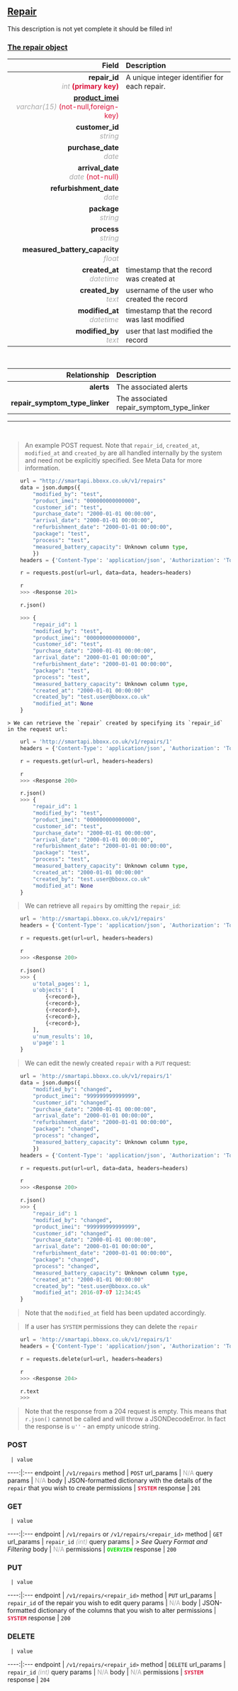 ## <u>Repair</u>
This description is not yet complete it should be filled in!


### <u>The repair object</u>

Field | Description
------:|:------------
__repair_id__ <br><font color="DarkGray">_int_</font> <font color="Crimson">__(primary key)__</font> | A unique integer identifier for each repair.
__<a href="/#product">product_imei</a>__ <br><font color="DarkGray">_varchar(15)_</font> <font color="Crimson">(not-null,foreign-key)</font> | 
__customer_id__ <br><font color="DarkGray">_string_</font> <font color="Crimson"></font> | 
__purchase_date__ <br><font color="DarkGray">_date_</font> <font color="Crimson"></font> | 
__arrival_date__ <br><font color="DarkGray">_date_</font> <font color="Crimson">(not-null)</font> | 
__refurbishment_date__ <br><font color="DarkGray">_date_</font> <font color="Crimson"></font> | 
__package__ <br><font color="DarkGray">_string_</font> <font color="Crimson"></font> | 
__process__ <br><font color="DarkGray">_string_</font> <font color="Crimson"></font> | 
__measured_battery_capacity__ <br><font color="DarkGray">_float_</font> <font color="Crimson"></font> | 
__created_at__  <br><font color="DarkGray">_datetime_</font> | timestamp that the record was created at
__created_by__  <br><font color="DarkGray">_text_</font>| username of the user who created the record
__modified_at__ <br><font color="DarkGray">_datetime_</font>| timestamp that the record was last modified
__modified_by__ <br><font color="DarkGray">_text_</font>| user that last modified the record


<br>

Relationship | Description
-------------:|:------------
__alerts__ | The associated alerts
__repair_symptom_type_linker__ | The associated repair_symptom_type_linker


<hr>
<br>

> An example POST request. Note that `repair_id`, `created_at`, `modified_at` and `created_by` are all handled internally by the system and need not be explicitly specified. See Meta Data for more information.

```python
    url = "http://smartapi.bboxx.co.uk/v1/repairs"
    data = json.dumps({
		"modified_by": "test",
		"product_imei": "000000000000000",
		"customer_id": "test",
		"purchase_date": "2000-01-01 00:00:00",
		"arrival_date": "2000-01-01 00:00:00",
		"refurbishment_date": "2000-01-01 00:00:00",
		"package": "test",
		"process": "test",
		"measured_battery_capacity": Unknown column type,
		})
    headers = {'Content-Type': 'application/json', 'Authorization': 'Token token=A_VALID_TOKEN'}

    r = requests.post(url=url, data=data, headers=headers)

    r
    >>> <Response 201>

    r.json()

    >>> {
		"repair_id": 1
		"modified_by": "test",
		"product_imei": "000000000000000",
		"customer_id": "test",
		"purchase_date": "2000-01-01 00:00:00",
		"arrival_date": "2000-01-01 00:00:00",
		"refurbishment_date": "2000-01-01 00:00:00",
		"package": "test",
		"process": "test",
		"measured_battery_capacity": Unknown column type,
		"created_at": "2000-01-01 00:00:00"
		"created_by": "test.user@bboxx.co.uk"
		"modified_at": None
	}
```

    > We can retrieve the `repair` created by specifying its `repair_id` in the request url:

```python
    url = 'http://smartapi.bboxx.co.uk/v1/repairs/1'
    headers = {'Content-Type': 'application/json', 'Authorization': 'Token token=A_VALID_TOKEN'}

    r = requests.get(url=url, headers=headers)

    r
    >>> <Response 200>

    r.json()
    >>> {
		"repair_id": 1
		"modified_by": "test",
		"product_imei": "000000000000000",
		"customer_id": "test",
		"purchase_date": "2000-01-01 00:00:00",
		"arrival_date": "2000-01-01 00:00:00",
		"refurbishment_date": "2000-01-01 00:00:00",
		"package": "test",
		"process": "test",
		"measured_battery_capacity": Unknown column type,
		"created_at": "2000-01-01 00:00:00"
		"created_by": "test.user@bboxx.co.uk"
		"modified_at": None
	}
```

> We can retrieve all `repairs` by omitting the `repair_id`:

```python
    url = 'http://smartapi.bboxx.co.uk/v1/repairs'
    headers = {'Content-Type': 'application/json', 'Authorization': 'Token token=A_VALID_TOKEN'}

    r = requests.get(url=url, headers=headers)

    r
    >>> <Response 200>

    r.json()
    >>> {
        u'total_pages': 1,
        u'objects': [
            {<record>},
            {<record>},
            {<record>},
            {<record>},
            {<record>},
        ],
        u'num_results': 10,
        u'page': 1
    }
```

> We can edit the newly created `repair` with a `PUT` request:

```python
    url = 'http://smartapi.bboxx.co.uk/v1/repairs/1'
    data = json.dumps({
		"modified_by": "changed",
		"product_imei": "999999999999999",
		"customer_id": "changed",
		"purchase_date": "2000-01-01 00:00:00",
		"arrival_date": "2000-01-01 00:00:00",
		"refurbishment_date": "2000-01-01 00:00:00",
		"package": "changed",
		"process": "changed",
		"measured_battery_capacity": Unknown column type,
		})
    headers = {'Content-Type': 'application/json', 'Authorization': 'Token token=A_VALID_TOKEN'}

    r = requests.put(url=url, data=data, headers=headers)

    r
    >>> <Response 200>

    r.json()
    >>> {
		"repair_id": 1
		"modified_by": "changed",
		"product_imei": "999999999999999",
		"customer_id": "changed",
		"purchase_date": "2000-01-01 00:00:00",
		"arrival_date": "2000-01-01 00:00:00",
		"refurbishment_date": "2000-01-01 00:00:00",
		"package": "changed",
		"process": "changed",
		"measured_battery_capacity": Unknown column type,
		"created_at": "2000-01-01 00:00:00"
		"created_by": "test.user@bboxx.co.uk"
		"modified_at": 2016-07-07 12:34:45
	}
```
> Note that the `modified_at` field has been updated accordingly.

> If a user has `SYSTEM` permissions they can delete the `repair`

```python
    url = 'http://smartapi.bboxx.co.uk/v1/repairs/1'
    headers = {'Content-Type': 'application/json', 'Authorization': 'Token token=A_VALID_TOKEN'}

    r = requests.delete(url=url, headers=headers)

    r
    >>> <Response 204>

    r.text
    >>>
```
> Note that the response from a 204 request is empty. This means that `r.json()` cannot be called and will throw a JSONDecodeError. In fact the response is `u''` - an empty unicode string.



### POST
     | value
 ----:|:---
endpoint | `/v1/repairs`
method | `POST`
url_params | <font color="DarkGray">N/A</font>
query params | <font color="DarkGray">N/A</font>
body | JSON-formatted dictionary with the details of the `repair` that you wish to create
permissions | <font color="Crimson">__`SYSTEM`__</font>
response | `201`

### GET
     | value
 ----:|:---
endpoint | `/v1/repairs` or `/v1/repairs/<repair_id>`
method | `GET`
url_params | `repair_id` <font color="DarkGray">_(int)_</font>
query params | *> See Query Format and Filtering*
body | <font color="DarkGray">N/A</font>
permissions | <font color="Jade">__`OVERVIEW`__</font>
response | `200`

### PUT
     | value
 ----:|:---
endpoint | `/v1/repairs/<repair_id>`
method | `PUT`
url_params | `repair_id` of the repair you wish to edit
query params | <font color="DarkGray">N/A</font>
body | JSON-formatted dictionary of the columns that you wish to alter
permissions | <font color="Crimson">__`SYSTEM`__</font>
response | `200`

### DELETE
     | value
 ----:|:---
endpoint | `/v1/repairs/<repair_id>`
method | `DELETE`
url_params | `repair_id` <font color="DarkGray">_(int)_</font>
query params | <font color="DarkGray">N/A</font>
body | <font color="DarkGray">N/A</font>
permissions | <font color="Crimson">__`SYSTEM`__</font>
response | `204`

    